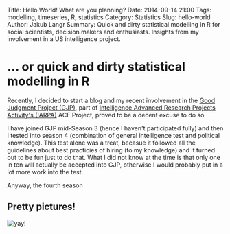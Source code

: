 Title: Hello World! What are you planning?
Date: 2014-09-14 21:00
Tags: modelling, timeseries, R, statistics
Category: Statistics
Slug: hello-world
Author: Jakub Langr
Summary: Quick and dirty statistical modelling in R for social scientists, decision makers and enthusiasts. Insights from my involvement in a US intelligence project.

# ... or quick and dirty statistical modelling in R

Recently, I decided to start a blog and my recent involvement in the [Good Judgment Project (GJP)](http://goodjudgmentproject.com/), part of  [Intelligence Advanced Research Projects Activity's (IARPA)](http://www.iarpa.gov) ACE Project, proved to be a decent excuse to do so. 

I have joined GJP mid-Season 3 (hence I haven't participated fully) and then I tested into season 4 (combination of general intelligence test and political knowledge). This test alone was a treat, becasue it followed all the guidelines about best practicies of hiring (to my knowledge) and it turned out to be fun just to do that. What I did not know at the time is that only one in ten will actually be accepted into GJP, otherwise I would probably put in a lot more work into the test.

Anyway, the fourth season


## Pretty pictures! 

![yay!](http://upload.wikimedia.org/wikipedia/commons/b/b0/NewTux.svg 'Linux!')
